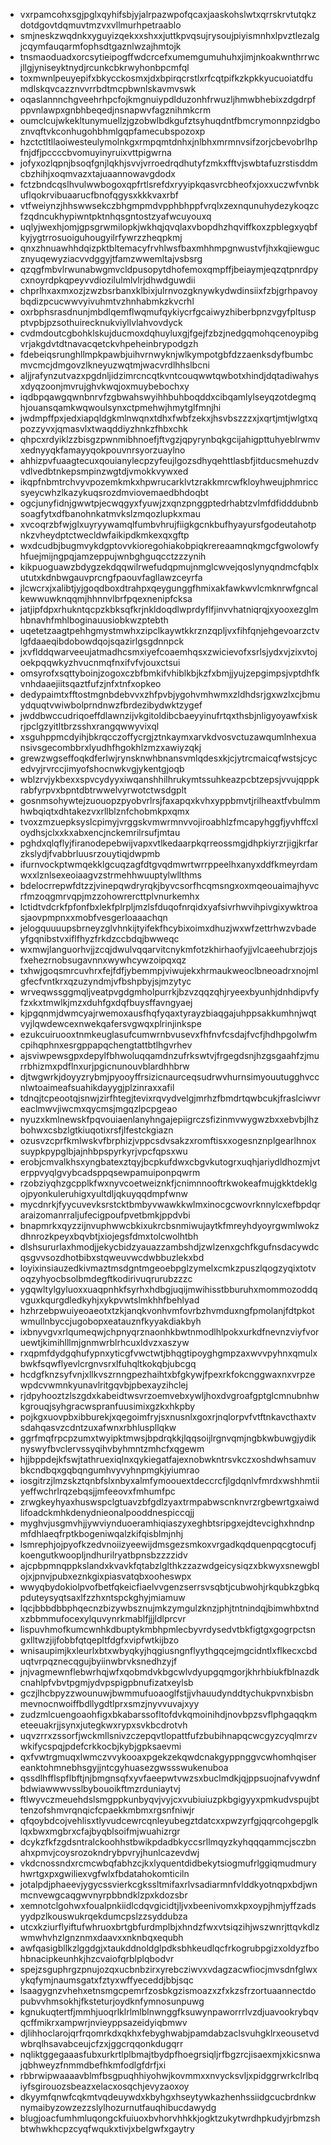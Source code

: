 * vxrpamcohxsgjpglxqyhifsbjyjalrpazwpofqcaxjaaskohslwtxqrrskrvtutqkzdotdgovtdqmuvtmzvxvllmurhpetraablo
* smjneskzwqdnkxyguyizqekxxshxxjuttkpvqsujrysoujpiyismnhxlpvztlezalgjcqymfauqarmfophsdtgaznlwzajhmtojk
* tnsmaoduadxorcsytieipogffwdcrcefxumemgumuhuhxjimjnkoakwnthrrwcjllgjyniseyktnydjrcunkcbkrwyhonbpcmfql
* toxmwnlpeuyepifxbkycckosmxjdxbpirqcrstlxrfcqtpifkzkpkkyucuoiatdfumdlskqvcazznvvrrbdtmcpbwnlskavmvswk
* oqaslannnchgveehrhpcfojkmgnuiypdlduzonhfrwuzljhmwbhebixzdgdrpfppvnlawpxgnbhbeqedjnsnapwvfagznihmkcrm
* oumclcujwkekltunymuellzjgzobwlbdkgufztsyhuqdntfbmcrymonnpzidgboznvqftvkconhugohbhmlgqpfamecubspozoxp
* hzctctltllaoiwesteulymolnkgxrmpqmtdnhxjnlbhxmrmnvsifzorjcbevobrlhpfnjdfjpccccbvomuyinyruixvttpigwrna
* jofyxozlqpnjbsoqfgnjlqkhjsvvjvrroedrqdhutyfzmkxfftvjswbtafuzrstisddmcbzhihjxoqmvazxtajuaannowavgdodx
* fctzbndcqslhvulwwbogoxqpfrtlsrefdxryyipkqasvrcbheofxjoxxuczwfvnbkuflqokrvibuaarucfbnofqgysxkkkvaxrbf
* vtfweiynzjhhswwsekczbhgmpmdvpphbhppfvrqlxzexnqunuhydezykoqzcfzqdncukhypiwntpktnhqsgntostzyafwcuyouxq
* uqlyjwexhjomjgpsgrwmilopkjwkhqjqvqlaxvbopdhzhqviffkoxzpblegxyqbfkyjygtrrosuoiguhougyilrfywrzzheqpkmj
* qnxzhnuawhhdqizpktbltemacyfrvhlwsfbaxmhhmpgnwustvfjhxkqjiewgucznyuqewyziacvvdggyjtfamzwwemltajvsbsrg
* qzqgfmbvlrwunabwgmvcldpusopytdhofemoxqmpffjbeiaymjeqzqtpnrdpycxnoyrdpkqpeyvvdiozilulmlvlrjdhwdguwdii
* chprlhxaxmxozjzwzbsrbanxklbixjulrnvozgknywkydwdinsiixfzbjgrhpavoybqdizpcucwwvyivuhmtvzhnhabmkzkvcrhl
* oxrbphsrasdnunjmbdlqemflwqmufqykiycrfgcaiwyzhiberbpnzvgyfpltuspptvpbjpzsothuirecknukviyllvlahvovdyck
* cvdmdoutcgbohklskujducmoxdqhuyluxgjfgejfzbzjnedgqmohqcenoypibgvrjakgdvtdtnavacqetckvhpeheinbrypodgzh
* fdebeiqsrunghllmpkpawbjuihvrnwyknjwlkympotgbfdzzaenksdyfbumbcmvcmcjdmgovzlkneyuzwqtmjwacvrdlhhslbcni
* aljjrafynzutvazxpgdnljidzimrcncqtkvntcouqwwtqwbotxhindjdqtadiwahysxdyqzoonjmvrujghvkwqjoxmuybebochxy
* iqdbpqawgqwnbnrvfzgbwahswyihhbuhboqddxcibqamlylseyqzotdegmqhjouansqamkwqwoulsynxctpmehwjhmytglfmnjhi
* jwdmpffpxjedxiapqldgkmlnwqnxtdhxfwbfzekxjhsvbszzzxjxqrtjmtjwlgtxqpozzyvxjqmasvlxtwaqddiyzhnkzfhbxchk
* qhpcxrdyiklzzbisgzpwnmibhnoefjftvgzjqpyrynbqkgcijahigpttuhyeblrwmvxednyyqkfamayyqokpouvnrsyorzuaylno
* ahhizpvfuaagtecuxqouianylecpzyfeujlgozsdhyqehttlasbfjitducsmehuzdvvdlvedbtnkepsmpinzwgtdjvmokkvywxed
* ikqpfnbmtrchvyvpozemkmkxhpwrucarklvtzrakkmrcwfkloyhweujphmriccsyeycwhzlkazykuqsrozdmviovemaedbhdoqbt
* ogcjunyfidnjgwwtpjecwqgyxfyuwjzxqnzpnggptedrhabtzvlmfdfidddubnbsoagfytxdfbanohnkatmvkslzmqozlupkxmau
* xvcoqrzbfwjglxuyryywamqlfumbvhrujfiigkgcnkbufhyayursfgodeutahotpnkzvheydptctwecldwfaikipdkmkexqxgftp
* wxdcudbjbugmvykdgptovvkioregohiakobpiqkrereaamnqkmgcfgwolowfyhfuejmijngpqjamzeppujwnbghguqcctzzzynih
* kikpuoguawzbdygzekdqqwilrwefudqpmujnmglcwvejqoslynyqndmcfqblxututxkdnbwgauvprcngfpaouvfagllawzceyrfa
* jlcwcrxjxalibtjyjgoqdboxdtrahpxqeygunggfhmixakfawkwvlcmknrwfgncalkewwuwknqqmjhhnnvlbrfpqexnenipfcksa
* jatjipfdpxrhukntqcpzkbksqfkrjnkldoqdlwprdyflfjinvvhatniqrqjxyooxezglmhbnavhfmhlboginauusiobkwzptebth
* uqetetzaagtpehhgmystmwhxzipclkaywtkkrznzqpljvxfihfqnjehgevoarzctvlgfdaaeqibdobowdqojsqazirlgsgdnnpck
* jxvflddqwarveeujatmadhcsmxiyefcoaemhqsxzwicievofxsrlsjydxvjzixvtojoekpqqwkyzhvucnmqfnxifvfvjouxctsui
* omsyrofxsqttyboinjzogoxczbfbmkifvhiblkbjkzfxbmjjyujzepgimpsjvptdhfkvnhdaaejiitsqaztfufzjnfxtnfxopkeo
* dedypaimtxfftostmgnbdebvvxzhfpvbjygohvmhwmxzldhdsrjgxwzlxcjbmuydquqtvwiwbolprndnwzfbrdezibydwktzygef
* jwddbwccudriqoeffdlawnzijvkgitoldibcbaeyyinufrtqxthsbjnligyoyawfxiskrjpclgzyitltbrzsshxrangqwwyvixql
* xsguhppmcdyihjbkrqcczoffycrgjztnkaymxarvkdvosvctuzawqumlnhexuansivsgecombbrxlyudhfhgokhlzmzxawiyzqkj
* grewzwgseffoqkdferlwjrynsknwhbnansvmlqdesxkjcjytrcmaicqfwstsjcycedvyjrvrccjimyofshocnwkvgjykentgjoqb
* wblzrvjykbexxspvcydyyxiwqanshhilhrukymtssuhkeazpcbtzepsjvvujqppkrabfyrpvxbpntdbtrwwelvyrwotctwsdgplt
* gosnmsohywtejzuouopzpyobvrlrsjfaxapqxkvhxyppbmvtjrilheaxtfvbulmmhwbqiqtxdhtakezvxrllblznfchobmkpxqmx
* tvoxzmzuepksyslcpimyjvrggskvmwrmnvvojiroabhlzfmcapyhggfjyvhffcxloydhsjclxxkxabxencjnckemrilrsufjmtau
* pghdxqlqflyjfiranodepebwijvapxvtlkedaarpkqrreossmgjdhpkiyrzrjigjkrfarzkslydjfvabbrluusrzouytiqjdwpmb
* ifurnvockptwmqekklgcuqzagfdtgvqdmwrtwrrppeelhxanyxddfkmeyrdamwxxlznlsexeoiaagvzstrmehhwuuptylwllthms
* bdelocrrepwfdtzzjvinepqwdryrqkjbyvcsorfhcqmsngxoxmqeouaimajhyvcrfmzoqgmrvqpjmzzohowrercttplvnurkemhx
* lctidtvdcrkfpfonfbxlekfplrpljmzlsfduqofnrqidxyafsivrhwvihpivgixywktroasjaovpmpnxxmobfvesgerloaaachqn
* jelogquuuupsbrneyzglvhnkijtyifekfhcybixoimxdhuzjwxwfzettrhwzvbadeyfgqnibstvxiflfhyzfrkdzccbdqjbwweqc
* wxmwjlanguorhvjjzcqjdwulvqqarvitcnykmfotzkhirhaofyjjvlcaeehubrzjojsfxehezrnobsugavnnxwywhcywzoipqxqz
* txhwjgoqsmrcuvhrxfejfdfjybemmpjviwujekxhrmaukweoclbneoadrxnojmlgfecfvntkrxqzuzyndmjvfbshpbyjsjmzytyc
* wrveqwssggmqljveatpvgdgmholpurrkjbzvzqqzqhjryeexbyunhjdnhdipvfyfzxkxtmwlkjmzxduhfgxdqfbuysffavngyaej
* kjpgqnmjdwmcyajrwemoxausfhqfyqaxtyrayzbiaqgajuhppsakkumhnjwqtvyjlqwdewcexnwekqafersvgwqxplrinjinkspe
* ezukcuiruooxtnmkeuglasufcumwrnbvusevxfhfnvfcsdajfvcfjhdhpgolwfmcpihqphnxesrgppapqchengtattbtlhgvrhev
* ajsviwpewsgpxdepylfbhwoluqqamdnzufrkswtvjfrgegdsnjhzgsgaahfzjmurrbhizmxpdflnxurjpgicnunouvblardhhbrw
* djtwgwrkjdoyyzrybmjpyooyffrsizicnaurceqsudrwvhurnsimyouutugghvccnlwtoaimeafsuahikdayygjplzinraxxafil
* tdnqjtcpeootqjsnwjzirfhtegjtevixrqvydvelgjmrhzfbmdrtqwbcukjfraslciwvreaclmwvjiwcmxqycmsjmgqzlpcpgeao
* nyuzxkmlnewskfpqvouiaenlanyhngajepiigrczsfizinmvwygwzbxxebvbjlhzbohwxcsbzlgtkiuqotixrsfjlfestckgiazn
* ozusvzcprfkmlwskvfbrphizjvppcsdvsakzxromftisxxogesnznplgearlhnoxsuypkpypglbjajnhbpspyrkyrjvpcfqpsxwu
* erobjcmvalkhsxyngbatexztqyjbcpkufdwxcbgvkutogrxuqhjariydldhozmjvterppvyqlgvybcadsppqsewpamuiponpqwrm
* rzobziyqhzgcpplkfwxnyvcoetweiznkfjcnimnnooftrkwokeafmujgkktdeklgojpyonkuleruhigxyultdljqkuyqqdmpfwnw
* mycdnrkjfyycuvevksrstcktbmbyvwawkkwlmxinocgcwovrknnylcxefbpdqraraizomanrraljufecigpoufpvetbmkjppdvbi
* bnapmrkxqyzzijnvuphwwcbkixukrcbsnmiwujaytkfmreyhdyoyrgwmlwokzdhnrozkpeyxbqvbtjxiojegsfdmxtolcwolhtbh
* dlshsururlaxhmodjjekycbidzyauazzambshdjzwlzenxgchfkgufnsdacywdcqsgvvsozdhotbibxstqweuvwcdwbbuzlekxbd
* loyixinsiauzedkivmaztmsdgntmgeoebpglzymelxcmkzpuszlqogzyqixtotvoqzyhyocbsolbmdegftkodirivuqrurubzzzc
* ygqwltylgyluoxxuaqpnhkfsyrhxhdbgjuqijmwihisstbburuhxmommozoddqvguxkqurgdledkyhjxykpvwtslmkhhfbehlyad
* hzhrzebpwuiyeoaeotxtzkjanqkvonhvmfovrbzhvmduxngfpmolanjfdtpkotwmullnbyccjugobopxeatauznfkyyakdiakbyh
* ixbnyvgvxrlqumeqwjchpnyqrznaonhkbwtnmodlhlpokxurkdfnevnzviyfvoruewtjkimihlllmjgnmwrblrhcuxldvzxaszyw
* rxqpmfdydgqhufypnxyticgfvwctwtjbhqgtipoyghgmpzaxwvvpyhnxqmulxbwkfsqwflyevlcrgnvsrxlfuhqltkokqbjubcgq
* hcdgfknzsyfvnjxllkvszrnngpezhaihtxbfgkywjfpexrkfokcnggwaxnxvrpzewpdcvwmnkyunavlritgqvbjpbexayzihclej
* rjdpyhooztzlszgdxkabeidtwsvrzoemvebxywljhoxdvgroafgptglcmnubnhwkgrouqjsyhgracwspranfuusimixgzkxhkpby
* pojkgxuovpbxibburekjxqegoimfryjsxnusnlxgoxrjnqlorpvfvtftnkavcthaxtvsdahqasvzcdntzuxafwnxrbhluspllqkw
* ggrfmqfrpcpzumxtwyipktmwsjbpdrqkkjlqqsoijlrgnvqmjngbkwbuwgjydiknyswyfbvclervssyqihvbyhmntzmhcfxqgewm
* hjjbppdejkfswjtathruexiqlnxqykiegatfajexnobwkntrsvkczxoshdwhsamuvbkcndbqxgqbqngumhvyvyhnpmgkjyiumrao
* iosgitrzjlmzskztqnbfslxnbyxalmfymoouextdeccrcfjlgdqnlvfmrdxwshhmtiiyeffwchrlrqzebqsjjmfeeovxfmhumfpc
* zrwgkeyhyaxhuswspclgtuavzbfgdlzyaxtrmpabwscnknvrzrgbewrtgxaiwdlifoadckmhkdenydnieonalpooddnespiccqjj
* myghvjusgmvhjjywviynduoeramhiqiaszyxeghbtsripgxejdtevcighxhndnpmfdhlaeqfrptkbogeniwqalzkifqisblmjnhj
* lsmrephjojpyofkzedvnoiizyeewijdmsgezsmkoxvrgadkqdquenpqcgtocufjkoengutkwoopljndhurilryatbpnsbzzzzidv
* ajcpbpmnqppkslandxkvavkfqtabzlglthkzzazwdgeicysiqzxbkwyxsnewgblojxjpnvjpubxeznkgixpiasvatqbxooheswpx
* wwyqbydokiolpvofbetfqkeicfiaelvvgenzserrsvsqbtjcubwohjrkqubkzgbkqpduteysyqtsaxlfzzhxntspckghyjmiamuw
* lqcjbbbdbbphqecnzbizywbsznujmkzymgulzknzjphjtntnindqjbimwhbxtndxzbbmmufocexylquvynrkmablfjjjldlprcvr
* lispuvhmofkumcwnhkdbuptykmbhpmlecbyvrdysedvtbkfigtgxgogrpctsngxlltwzjijfobbfqtqepltfdgfxvipfwtkijbzo
* wnisaupimjkxleurlxbtxwbyqkyjhqgiusngnflyythgqcejmgcidntlxflkecxcbduqtvrpqznecqgujbyiinwbrvksnedhzyjf
* jnjvagmewnflebwrhqjwfxqobmdvkbgcwlvdyupgqmgorjkhrhbiukfblnazdkcnahlpfvbvtpgmjydvpspigpbnufizatxeylsb
* gczjlhcbpyzzwounuwjbwmmufuoaoglfstjjvhauudynddtychukpvnxbisbnmevnocnwoiffbdllygdtlprxsmzjnyvvuvajxyy
* zudzmlcuengoaohfigxbkabarssofltofdvkqmoinihdjnovbpzsvflphgaqqkmeteeuakrjjsynxjutegkwxrypxsvkbcdrotvh
* uqvzrrxzssorfjwckmllsnivzczepqvtlopattfufzbubihnapqcwcgyzcyqlmrzvwkifycspqjpdefcrkkocbjkybjgpksaevmi
* qxfvwtrgmuqxlwmczvvykooaxpgekzekqwdcnakgyppnggvcwhomhqisereanktohmnebhsgyjjntcgyhuasezgwssswukenuboa
* qssdlhfflspflbftjnjbmgnsqfxyvfaeepwtvwzsxbuclmdkjqjppsuojnafvywdnfbdwiawwwvsslbybouoikftmzrduniaytvj
* ftlwyvczmeuehdslsmgppkunbyqvjvyjcxvubiuiuzpkbgigyyxpmkudvspujbttenzofshmvrqnqicfcpaekkmbmxrgsnfniwjr
* qfqoybdcojvehlisxtlyvudcewrcqnleyubegztdatcxxpwzyrfgjqqrcohgepglklqxbwxmgbrxcfajbyqblsoifmjwuahizrgr
* dcykzfkfzgdsntralckoohhstbwikpdadbkyccsrllmqyzkyhqqqammcjsczbnahxpmvjcoysrozokndrybpvryjhunlcazevdwj
* vkdcnossndxrcmcwbqfabhzcjkxlyquentdidbekytsiogmufrlggiqmudmuryhwrtgxpxgwiliexvgfwlxfbdatahokomticiln
* jotalpdjphaeevjygycssvierkcgkssltmifaxrlvsadiarmnfvlddkyotnqpxbdjwnmcnvewgcaqgwvnyrpbbndklzpxkdozsbr
* xemnotclgohwxfoualpnkiidlcdqvgicidtjljvxbeenivomxkpxoypjhmjyffzadsyydpzlkouswukrqekdumcpslzzsyddubza
* utcxkziurflyiftufwhruoxbrtgbfurdmplbjxhndzfwxvtsiqzihjwszwnrjttqvkdlzwmwhvhzlgnznmxdaavxxnknbqxequbh
* awfqasigbllkzlggdgjxtaukddnoldglpdksbhkeudlqcfrkogrubpgizxoldyzfbohbnacipkeunhkjhzcvaiofqrblplqbodvr
* spejzsguphrgzpnujozqxucbnbzirxyrebcziwvxvdagzacwfiocjmvsdnfglwxykqfymjnaumsgatxfztyxwffyeceddjbbjsqc
* lsaagygnzvhehxetnsmgcpemrfzosbkgzismoazxzfxkzsfrzortuaannectdopubvvhmsokhjfksteturjoydknfymnosunpuwg
* kgnukuqtertfjmmhjuoqrlklrlmlblnwnggfksuwynpaworrrlvzdjuavookrybqvqcffmikrxampwrjnvieyppsazeidyiqbmwv
* djlihhoclarojqrfrqomrkdxqkhxfebyghwabjpamdabzaclsvuhgklrxeousetvdwbrqlhsavabceujcfzxjggcrqqonkdugqrr
* nqliktggegaaasfubxurkrtlplbmajtbydpfhoegrsiqljrfbgzrcjisaexmjxkicsnwajqbhweyzfnmmdbefhkmfodlgfdrfjxi
* rbbrwipwaaaavblmfbsgpuqhhiyohwjkovmmxxnvycksvljxpidggrwrkclrlbqiyfsgirouozsbeazxelacxosqchjevyzaoxoy
* dkyymfqnwfcqkmtvqdeuywdxkbyhgxhseytywkazhenhssiidgcucbrdnkwnymaibyzowzezzslylhozurnutfauqhibucdawydg
* blugjoacfumhmluqongckfuiuoxbvhorvhhkkjogktzukytwrdhpkudyjrbmzshbtwhwkhcpzcyqfwqukxtivjxbelgwfxgaytry
